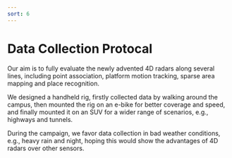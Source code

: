 ```yaml
---
sort: 6
---
```


# Data Collection Protocal

Our aim is to fully evaluate the newly advented 4D radars along several lines,
including point association, platform motion tracking, sparse area mapping and place recognition.

We designed a handheld rig, firstly collected data by walking around the campus,
then mounted the rig on an e-bike for better coverage and speed,
and finally mounted it on an SUV for a wider range of scenarios, e.g., highways and tunnels.

During the campaign, we favor data collection in bad weather conditions, e.g., heavy rain and night,
hoping this would show the advantages of 4D radars over other sensors.
